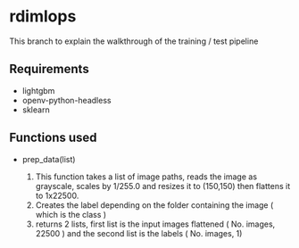 # rdimlops

This branch to explain the walkthrough of the training / test pipeline


## Requirements
- lightgbm
- openv-python-headless
- sklearn

## Functions used

- prep_data(list)

  1. This function takes a list of image paths, reads the image as grayscale, scales by 1/255.0 and resizes it to (150,150) then flattens it to 1x22500. 
  2. Creates the label depending on the folder containing the image ( which is the class )
  3. returns 2 lists, first list is the input images flattened ( No. images, 22500 ) and the second list is the labels ( No. images, 1)
